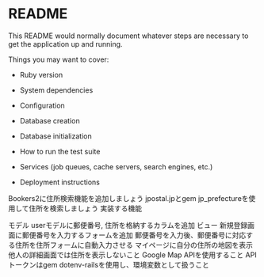 # README

This README would normally document whatever steps are necessary to get the
application up and running.

Things you may want to cover:

* Ruby version

* System dependencies

* Configuration

* Database creation

* Database initialization

* How to run the test suite

* Services (job queues, cache servers, search engines, etc.)

* Deployment instructions

Bookers2に住所検索機能を追加しましょう
jpostal.jpとgem jp_prefectureを使用して住所を検索しましょう
実装する機能

モデル
userモデルに郵便番号, 住所を格納するカラムを追加
ビュー
新規登録画面に郵便番号を入力するフォームを追加
郵便番号を入力後、郵便番号に対応する住所を住所フォームに自動入力させる
マイページに自分の住所の地図を表示 他人の詳細画面では住所を表示しないこと
Google Map APIを使用すること
APIトークンはgem dotenv-railsを使用し、環境変数として扱うこと